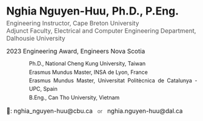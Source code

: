 <h1 style="margin-bottom: 5px; font-size: 28px;">
    <span style="display: inline-block;">Nghia Nguyen-Huu,</span>
    <span style="display: inline-block;">Ph.D., P.Eng.</span>
</h1>

<p style="margin-top: 0; font-size: 16px; color: #555;">
    Engineering Instructor, Cape Breton University <br>
    Adjunct Faculty, Electrical and Computer Engineering Department, Dalhousie University
</p>

<p style="font-size: 16px; margin-top: 0px; margin-bottom: 0; line-height: 1;">
    2023 Engineering Award, Engineers Nova Scotia
</p>

<!-- Reformatted education info without bullets -->
<p style="margin-left: 60px; text-align: justify; line-height: 1.6;">
    Ph.D., National Cheng Kung University, Taiwan <br>
    Erasmus Mundus Master, INSA de Lyon, France <br>
    Erasmus Mundus Master, Universitat Politècnica de Catalunya - UPC, Spain <br>
    B.Eng., Can Tho University, Vietnam
</p>

<!-- Email section well-formatted -->
<p style="font-size: 16px; margin-top: 0px;">
    📩:
    <a href="mailto:nghia_nguyen-huu@cbu.ca" style="color: inherit; font-weight: normal; text-decoration: none;">
        nghia_nguyen-huu@cbu.ca
    </a>
    <span style="font-size: 14px; color: #555; margin: 0 8px;">or</span>
    <a href="mailto:nghia.nguyen-huu@dal.ca" style="color: inherit; font-weight: normal; text-decoration: none;">
        nghia.nguyen-huu@dal.ca
    </a>
</p>
